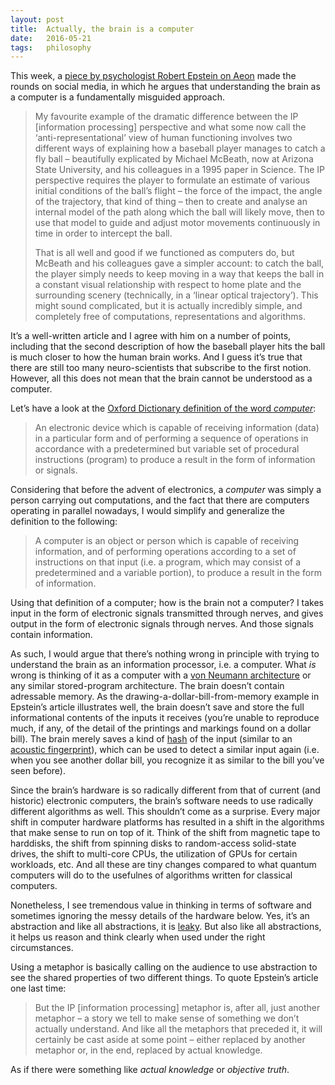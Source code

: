 ```yaml
---
layout: post
title:  Actually, the brain is a computer
date:   2016-05-21
tags:   philosophy
---
```


This week, a [piece by psychologist Robert Epstein on Aeon](https://aeon.co/essays/your-brain-does-not-process-information-and-it-is-not-a-computer) made the rounds on social media, in which he argues that understanding the brain as a computer is a fundamentally misguided approach.

> My favourite example of the dramatic difference between the IP  [information processing] perspective and what some now call the ‘anti-representational’ view of human functioning involves two different ways of explaining how a baseball player manages to catch a fly ball – beautifully explicated by Michael McBeath, now at Arizona State University, and his colleagues in a 1995 paper in Science. The IP perspective requires the player to formulate an estimate of various initial conditions of the ball’s flight – the force of the impact, the angle of the trajectory, that kind of thing – then to create and analyse an internal model of the path along which the ball will likely move, then to use that model to guide and adjust motor movements continuously in time in order to intercept the ball.
> 
> That is all well and good if we functioned as computers do, but McBeath and his colleagues gave a simpler account: to catch the ball, the player simply needs to keep moving in a way that keeps the ball in a constant visual relationship with respect to home plate and the surrounding scenery (technically, in a ‘linear optical trajectory’). This might sound complicated, but it is actually incredibly simple, and completely free of computations, representations and algorithms.

It’s a well-written article and I agree with him on a number of points, including that the second description of how the baseball player hits the ball is much closer to how the human brain works. And I guess it’s true that there are still too many neuro-scientists that subscribe to the first notion. However, all this does not mean that the brain cannot be understood as a computer.

Let’s have a look at the [Oxford Dictionary definition of the word _computer_](http://www.oxforddictionaries.com/definition/english/computer):

> An electronic device which is capable of receiving information (data) in a particular form and of performing a sequence of operations in accordance with a predetermined but variable set of procedural instructions (program) to produce a result in the form of information or signals.

Considering that before the advent of electronics, a _computer_ was simply a person carrying out computations, and the fact that there are computers operating in parallel nowadays, I would simplify and generalize the definition to the following:

> A computer is an object or person which is capable of receiving information, and of performing operations according to a set of instructions on that input (i.e. a program, which may consist of a predetermined and a variable portion), to produce a result in the form of information.

Using that definition of a computer; how is the brain not a computer? I takes input in the form of electronic signals transmitted through nerves, and gives output in the form of electronic signals through nerves. And those signals contain information.

As such, I would argue that there’s nothing wrong in principle with trying to understand the brain as an information processor, i.e. a computer. What _is_ wrong is thinking of it as a computer with a [von Neumann architecture](https://en.wikipedia.org/wiki/Von_Neumann_architecture) or any similar stored-program architecture. The brain doesn’t contain adressable memory. As the drawing-a-dollar-bill-from-memory example in Epstein’s article illustrates well, the brain doesn’t save and store the full informational contents of the inputs it receives (you’re unable to reproduce much, if any, of the detail of the printings and markings found on a dollar bill). The brain merely saves a kind of [hash](https://en.wikipedia.org/wiki/Hash_function) of the input (similar to an [acoustic fingerprint](https://en.wikipedia.org/wiki/Acoustic_fingerprint)), which can be used to detect a similar input again (i.e. when you see another dollar bill, you recognize it as similar to the bill you’ve seen before).

Since the brain’s hardware is so radically different from that of current (and historic) electronic computers, the brain’s software needs to use radically different algorithms as well. This shouldn’t come as a surprise. Every major shift in computer hardware platforms has resulted in a shift in the algorithms that make sense to run on top of it. Think of the shift from magnetic tape to harddisks, the shift from spinning disks to random-access solid-state drives, the shift to multi-core CPUs, the utilization of GPUs for certain workloads, etc. And all these are tiny changes compared to what quantum computers will do to the usefulnes of algorithms written for classical computers.

Nonetheless, I see tremendous value in thinking in terms of software and sometimes ignoring the messy details of the hardware below. Yes, it’s an abstraction and like all abstractions, it is [leaky](http://www.joelonsoftware.com/articles/LeakyAbstractions.html). But also like all abstractions, it helps us reason and think clearly when used under the right circumstances.

Using a metaphor is basically calling on the audience to use abstraction to see the shared properties of two different things. To quote Epstein’s article one last time:

> But the IP [information processing] metaphor is, after all, just another metaphor – a story we tell to make sense of something we don’t actually understand. And like all the metaphors that preceded it, it will certainly be cast aside at some point – either replaced by another metaphor or, in the end, replaced by actual knowledge.

As if there were something like _actual knowledge_ or _objective truth_.